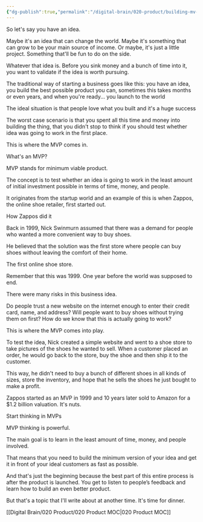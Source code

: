 ```yaml
---
{"dg-publish":true,"permalink":"/digital-brain/020-product/building-mv-ps/"}
---
```


So let's say you have an idea.

Maybe it's an idea that can change the world. Maybe it's something that can grow to be your main source of income. Or maybe, it's just a little project. Something that'll be fun to do on the side.

Whatever that idea is. Before you sink money and a bunch of time into it, you want to validate if the idea is worth pursuing.

The traditional way of starting a business goes like this: you have an idea, you build the best possible product you can, sometimes this takes months or even years, and when you're ready... you launch to the world

The ideal situation is that people love what you built and it's a huge success

The worst case scenario is that you spent all this time and money into building the thing, that you didn't stop to think if you should test whether idea was going to work in the first place.

This is where the MVP comes in.

What's an MVP?

MVP stands for minimum viable product.

The concept is to test whether an idea is going to work in the least amount of initial investment possible in terms of time, money, and people.

It originates from the startup world and an example of this is when Zappos, the online shoe retailer, first started out.

How Zappos did it

Back in 1999, Nick Swinmurn assumed that there was a demand for people who wanted a more convenient way to buy shoes.

He believed that the solution was the first store where people can buy shoes without leaving the comfort of their home.

The first online shoe store.

Remember that this was 1999. One year before the world was supposed to end.

There were many risks in this business idea.

Do people trust a new website on the internet enough to enter their credit card, name, and address? Will people want to buy shoes without trying them on first? How do we know that this is actually going to work?

This is where the MVP comes into play.

To test the idea, Nick created a simple website and went to a shoe store to take pictures of the shoes he wanted to sell. When a customer placed an order, he would go back to the store, buy the shoe and then ship it to the customer.

This way, he didn't need to buy a bunch of different shoes in all kinds of sizes, store the inventory, and hope that he sells the shoes he just bought to make a profit.

Zappos started as an MVP in 1999 and 10 years later sold to Amazon for a $1.2 billion valuation. It's nuts.

Start thinking in MVPs

MVP thinking is powerful.

The main goal is to learn in the least amount of time, money, and people involved.

That means that you need to build the minimum version of your idea and get it in front of your ideal customers as fast as possible.

And that's just the beginning because the best part of this entire process is after the product is launched. You get to listen to people’s feedback and learn how to build an even better product.

But that's a topic that I'll write about at another time. It's time for dinner.

[[Digital Brain/020 Product/020 Product MOC\|020 Product MOC]]